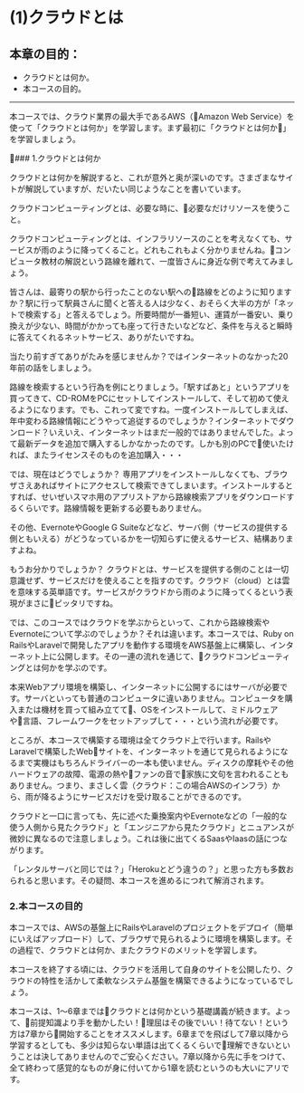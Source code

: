 # (1)クラウドとは 

## 本章の目的：

- クラウドとは何か。
- 本コースの目的。

***

本コースでは、クラウド業界の最大手であるAWS（Amazon Web Service）を使って「クラウドとは何か」を学習します。まず最初に「クラウドとは何か」を学習しましょう。

### 1.クラウドとは何か

クラウドとは何かを解説すると、これが意外と奥が深いのです。さまざまなサイトが解説していますが、だいたい同じようなことを書いています。

クラウドコンピューティングとは、必要な時に、必要なだけリソースを使うこと。

クラウドコンピューティングとは、インフラリソースのことを考えなくても、サービスが雨のように降ってくること。どれもこれもよく分かりませんね。コンピュータ教材の解説という路線を離れて、一度皆さんに身近な例で考えてみましょう。

皆さんは、最寄りの駅から行ったことのない駅への路線をどのように知りますか？駅に行って駅員さんに聞くと答える人は少なく、おそらく大半の方が「ネットで検索する」と答えるでしょう。所要時間が一番短い、運賃が一番安い、乗り換えが少ない、時間がかかっても座って行きたいなどなど、条件を与えると瞬時に答えてくれるネットサービス、ありがたいですね。

当たり前すぎてありがたみを感じませんか？ではインターネットのなかった20年前の話をしましょう。

路線を検索するという行為を例にとりましょう。「駅すぱあと」というアプリを買ってきて、CD-ROMをPCにセットしてインストールして、そして初めて使えるようになります。でも、これって変ですね。一度インストールしてしまえば、年中変わる路線情報にどうやって追従するのでしょうか？インターネットでダウンロード？いえいえ、インターネットはまだ一般的ではありませんでした。よって最新データを追加で購入するしかなかったのです。しかも別のPCで使いたければ、またライセンスそのものを追加購入・・・

では、現在はどうでしょうか？
専用アプリをインストールしなくても、ブラウザさえあればサイトにアクセスして検索できてしまいます。インストールするとすれば、せいぜいスマホ用のアプリストアから路線検索アプリをダウンロードするくらいです。路線情報を更新する必要もありません。

その他、EvernoteやGoogle G Suiteなどなど、サーバ側（サービスの提供する側ともいえる）がどうなっているかを一切知らずに使えるサービス、結構ありますよね。

もうお分かりでしょうか？
クラウドとは、サービスを提供する側のことは一切意識せず、サービスだけを使えることを指すのです。クラウド（cloud）とは雲を意味する英単語です。サービスがクラウドから雨のように降ってくるという表現がまさにピッタリですね。

では、このコースではクラウドを学ぶからといって、これから路線検索やEvernoteについて学ぶのでしょうか？それは違います。本コースでは、Ruby on RailsやLaravelで開発したアプリを動作する環境をAWS基盤上に構築し、インターネット上に公開します。その一連の流れを通じて、クラウドコンピューティングとは何かを学ぶのです。

本来Webアプリ環境を構築し、インターネットに公開するにはサーバが必要です。サーバといっても普通のコンピュータに違いありません。コンピュータを購入または機材を買って組み立てて、OSをインストールして、ミドルウェアや言語、フレームワークをセットアップして・・・という流れが必要です。

ところが、本コースで構築する環境は全てクラウド上で行います。RailsやLaravelで構築したWebサイトを、インターネットを通じて見られるようになるまで実機はもちろんドライバーの一本も使いません。ディスクの摩耗やその他ハードウェアの故障、電源の熱やファンの音で家族に文句を言われることもありません。つまり、まさしく雲（クラウド：この場合AWSのインフラ）から、雨が降るようにサービスだけを受け取ることができるのです。

クラウドと一口に言っても、先に述べた乗換案内やEvernoteなどの「一般的な使う人側から見たクラウド」と「エンジニアから見たクラウド」とニュアンスが微妙に異なるので注意しましょう。これは後に出てくるSaasやIaasの話につながります。

「レンタルサーバと同じでは？」「Herokuとどう違うの？」と思った方も多数おられると思います。その疑問、本コースを進めるにつれて解消されます。

### 2.本コースの目的

本コースでは、AWSの基盤上にRailsやLaravelのプロジェクトをデプロイ（簡単にいえばアップロード）して、ブラウザで見られるように環境を構築します。その過程で、クラウドとは何か、またクラウドのメリットを学習します。

本コースを終了する頃には、クラウドを活用して自身のサイトを公開したり、クラウドの特性を活かして柔軟なシステム基盤を構築できるようになっているでしょう。

本コースは、1〜6章まではクラウドとは何かという基礎講義が続きます。よって、前提知識より手を動かしたい！理屈はその後でいい！待てない！という方は7章から開始することをオススメします。6章までを飛ばして7章以降から学習するとしても、多少は知らない単語は出てくるくらいで理解できないということは決してありませんのでご安心ください。7章以降から先に手をつけて、全て終わって感覚的なものが身に付いてから1章を読むというのも大いにアリです。

